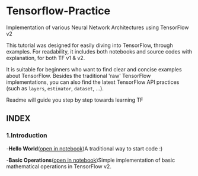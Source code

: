 # Tensorflow-Practice
Implementation of various Neural Network Architectures using TensorFlow v2 


This tutorial was designed for easily diving into TensorFlow, through examples. For readability, it includes both notebooks and source codes with explanation, for both TF v1 & v2.

It is suitable for beginners who want to find clear and concise examples about TensorFlow. Besides the traditional 'raw' TensorFlow implementations, you can also find the latest TensorFlow API practices (such as `layers`, `estimator`, `dataset`, ...).

Readme will guide you step by step towards learning TF


## INDEX

### 1.Introduction
-**Hello World**([open in notebook](https://github.com/siddhantjain07/Tensorflow-Practice/blob/master/HelloWorld.ipynb))A traditional way to start code :)

-**Basic Operations**([open in notebook](https://github.com/siddhantjain07/Tensorflow-Practice/blob/master/BasicOperations.ipynb))Simple implementation of basic mathematical operations in TensorFlow v2.

